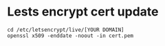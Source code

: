 # Lests encrypt cert update 

```
cd /etc/letsencrypt/live/[YOUR DOMAIN]
openssl x509 -enddate -noout -in cert.pem
```
